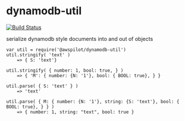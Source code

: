 # dynamodb-util

[![Build Status](https://travis-ci.org/awspilot/dynamodb-util.svg?branch=master)](https://travis-ci.org/awspilot/dynamodb-util) 

serialize dynamodb style documents into and out of objects



```
var util = require('@awspilot/dynamodb-util')
util.stringify( 'text' ) 
	=> { S: 'text'}

util.stringify( { number: 1, bool: true, } ) 
	=> { 'M': { number: {N: '1'}, bool: { BOOL: true}, } }

util.parse( { S: 'text' } ) 
	=> 'text'

util.parse( { M: { number: {N: '1'}, string: {S: 'text'}, bool: { BOOL: true}, } } ) 
	=> { number: 1, string: "text", bool: true }
```